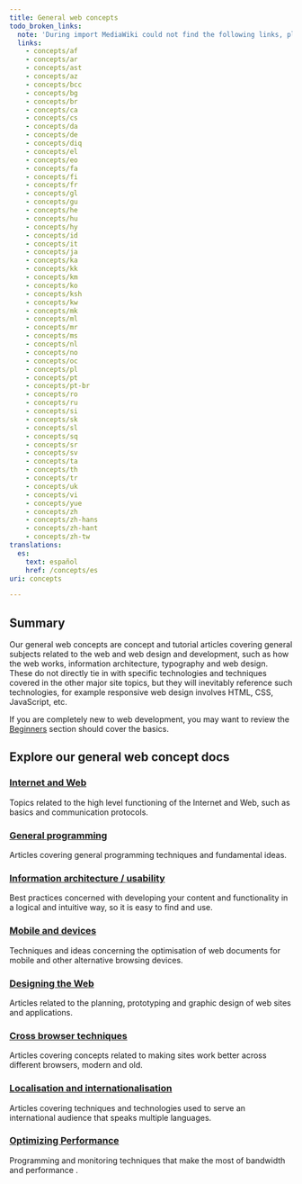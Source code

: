 ```yaml
---
title: General web concepts
todo_broken_links:
  note: 'During import MediaWiki could not find the following links, please fix and adjust this list.'
  links:
    - concepts/af
    - concepts/ar
    - concepts/ast
    - concepts/az
    - concepts/bcc
    - concepts/bg
    - concepts/br
    - concepts/ca
    - concepts/cs
    - concepts/da
    - concepts/de
    - concepts/diq
    - concepts/el
    - concepts/eo
    - concepts/fa
    - concepts/fi
    - concepts/fr
    - concepts/gl
    - concepts/gu
    - concepts/he
    - concepts/hu
    - concepts/hy
    - concepts/id
    - concepts/it
    - concepts/ja
    - concepts/ka
    - concepts/kk
    - concepts/km
    - concepts/ko
    - concepts/ksh
    - concepts/kw
    - concepts/mk
    - concepts/ml
    - concepts/mr
    - concepts/ms
    - concepts/nl
    - concepts/no
    - concepts/oc
    - concepts/pl
    - concepts/pt
    - concepts/pt-br
    - concepts/ro
    - concepts/ru
    - concepts/si
    - concepts/sk
    - concepts/sl
    - concepts/sq
    - concepts/sr
    - concepts/sv
    - concepts/ta
    - concepts/th
    - concepts/tr
    - concepts/uk
    - concepts/vi
    - concepts/yue
    - concepts/zh
    - concepts/zh-hans
    - concepts/zh-hant
    - concepts/zh-tw
translations:
  es:
    text: español
    href: /concepts/es
uri: concepts

---
```

## Summary

Our general web concepts are concept and tutorial articles covering general subjects related to the web and web design and development, such as how the web works, information architecture, typography and web design. These do not directly tie in with specific technologies and techniques covered in the other major site topics, but they will inevitably reference such technologies, for example responsive web design involves HTML, CSS, JavaScript, etc.

If you are completely new to web development, you may want to review the [Beginners](/Beginners) section should cover the basics.

## Explore our general web concept docs

### [Internet and Web](/concepts/internet_and_web)

Topics related to the high level functioning of the Internet and Web, such as basics and communication protocols.

### [General programming](/concepts/general_programming)

Articles covering general programming techniques and fundamental ideas.

### [Information architecture / usability](/concepts/ia_and_usability)

Best practices concerned with developing your content and functionality in a logical and intuitive way, so it is easy to find and use.

### [Mobile and devices](/concepts/mobile_web)

Techniques and ideas concerning the optimisation of web documents for mobile and other alternative browsing devices.

### [Designing the Web](/concepts/web_design)

Articles related to the planning, prototyping and graphic design of web sites and applications.

### [Cross browser techniques](/concepts/cross_browser_techniques)

Articles covering concepts related to making sites work better across different browsers, modern and old.

### [Localisation and internationalisation](/concepts/localisation)

Articles covering techniques and technologies used to serve an international audience that speaks multiple languages.

### [Optimizing Performance](/concepts/performance)

Programming and monitoring techniques that make the most of bandwidth and performance .

